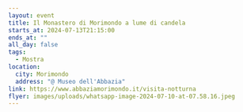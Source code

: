 ```yaml
---
layout: event
title: Il Monastero di Morimondo a lume di candela
starts_at: 2024-07-13T21:15:00
ends_at: ""
all_day: false
tags:
  - Mostra
location:
  city: Morimondo
  address: "@ Museo dell'Abbazia"
link: https://www.abbaziamorimondo.it/visita-notturna
flyer: images/uploads/whatsapp-image-2024-07-10-at-07.58.16.jpeg
---
```

